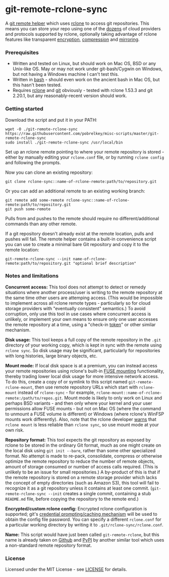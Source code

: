 # git-remote-rclone-sync

A [git remote helper](https://git-scm.com/docs/gitremote-helpers) which uses [rclone](https://rclone.org/) to access git repositories.  This means you can store your repo using one of the [dozens](https://rclone.org/overview/) of cloud providers and protocols supported by rclone, optionally taking advantage of rclone features like transparent [encryption](https://rclone.org/crypt/), [compression](https://rclone.org/compress/) and [mirroring](https://rclone.org/union/).


### Prerequisites

- Written and tested on Linux, but should work on Mac OS, BSD or any Unix-like OS.  May or may not work under git-bash/Cygwin on Windows, but not having a Windows machine I can't test this.
- Written in [bash](https://www.gnu.org/software/bash/) - should even work on the ancient bash in Mac OS, but this hasn't been tested.
- Requires [rclone](https://rclone.org/) and [git](https://git-scm.com/) obviously - tested with rclone 1.53.3 and git 2.20.1, but any reasonably-recent version should work.


### Getting started

Download the script and put it in your PATH:

```
wget -O ./git-remote-rclone-sync https://raw.githubusercontent.com/pobrelkey/misc-scripts/master/git-remote-rclone-sync
sudo install ./git-remote-rclone-sync /usr/local/bin
```

Set up an rclone remote pointing to where your remote repository is stored - either by manually editing your `rclone.conf` file, or by running `rclone config` and following the prompts.

Now you can clone an existing repository:

```
git clone rclone-sync::name-of-rclone-remote:path/to/repository.git
```

Or you can add an additional remote to an existing working branch:

```
git remote add some-remote rclone-sync::name-of-rclone-remote:path/to/repository.git
git push some-remote
```

Pulls from and pushes to the remote should require no different/additional commands than any other remote.

If a git repository doesn't already exist at the remote location, pulls and pushes will fail.  The remote helper contains a built-in convenience script you can use to create a minimal bare Git repository and copy it to the remote location:

```
git-remote-rclone-sync --init name-of-rclone-remote:path/to/repository.git "optional brief description"
```


### Notes and limitations

**Concurrent access:** This tool does not attempt to detect or remedy situations where another process/user is writing to the remote repository at the same time other users are attemping access.  (This would be impossible to implement across all rclone remote types - particularly so for cloud storage providers with "eventually consistent" semantics.)  To avoid corruption, only use this tool in use cases where concurrent access is unlikely, or implement your own means to ensure only one user accesses the remote repository at a time, using a "check-in [token](https://en.wikipedia.org/wiki/Token_(railway_signalling))" or other similar mechanism.

**Disk usage:**  This tool keeps a full copy of the remote repository in the `.git` directory of your working copy, which is kept in sync with the remote using `rclone sync`.  So disk usage may be significant, particularly for repositories with long histories, large binary objects, etc.

**Mount mode:**  If local disk space is at a premium, you can instead access your remote repositories using rclone's built-in [FUSE mounting](https://rclone.org/commands/rclone_mount/) functionality, thereby trading lower local disk usage for more intensive network access.  To do this, create a copy of or symlink to this script named `git-remote-rclone-mount`, then use remote repository URLs which start with `rclone-mount` instead of `rclone-sync` - for example, `rclone-mount::name-of-rclone-remote:/path/to/repos.git`.  Mount mode is likely to only work on Linux and perhaps BSD variants - and then only where your kernel and your user permissions allow FUSE mounts - but not on Mac OS (where the command to unmount a FUSE volume is different) or Windows (where rclone's WinFSP mounts work differently).  Also, note that the rclone developer [warns](https://rclone.org/commands/rclone_mount/#rclone-mount-vs-rclone-sync-copy) that `rclone mount` is less reliable than `rclone sync`, so use mount mode at your own risk.

**Repository format:**  This tool expects the git repository as exposed by rclone to be stored in the ordinary Git format, much as one might create on the local disk using `git init --bare`, rather than some other specialized format.  No attempt is made to re-pack, consolidate, compress or otherwise optimize the remote repository to reduce the number of remote objects, amount of storage consumed or number of access calls required.  (This is unlikely to be an issue for small repositories.)  A by-product of this is that if the remote repository is stored on a remote storage provider which lacks the concept of empty directories (such as Amazon S3), this tool will fail to recognize it as a git repository unless it contains at least one commit.  (`git-remote-rclone-sync --init` creates a single commit, containing a stub `README.md` file, before copying the repository to the remote end.)

**Encrypted/custom rclone config:**  Encrypted rclone configuration is supported; git's [credential prompting/caching mechanism](https://git-scm.com/docs/gitcredentials) will be used to obtain the config file password.  You can specify a different `rclone.conf` for a particular working directory by writing it to `.git/rclone-sync/rclone.conf`.

**Name:**  This script would have just been called `git-remote-rclone`, but this name is already taken on [Github](https://github.com/datalad/git-remote-rclone) and [PyPI](https://pypi.org/project/git-remote-rclone/) by another similar tool which uses a non-standard remote repository format.


### License

Licensed under the MIT License - see [LICENSE](LICENSE) for details. 
